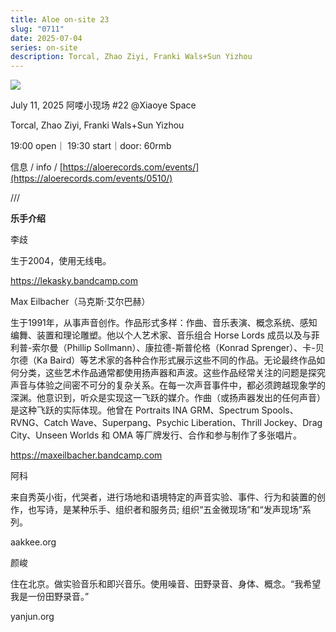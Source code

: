```yaml
---
title: Aloe on-site 23
slug: "0711"
date: 2025-07-04
series: on-site
description: Torcal, Zhao Ziyi, Franki Wals+Sun Yizhou
---
```

![](/images/uploads/on-site-22.png)

July 11, 2025 阿喽小现场 #22 @Xiaoye Space

Torcal, Zhao Ziyi, Franki Wals+Sun Yizhou

19:00 open｜ 19:30 start｜door: 60rmb

信息 / info / [https://aloerecords.com/events/](https://aloerecords.com/events/0510/)

///

**乐手介绍**

李歧

生于2004，使用无线电。

https://lekasky.bandcamp.com



Max Eilbacher（马克斯·艾尔巴赫）

生于1991年，从事声音创作。作品形式多样：作曲、音乐表演、概念系统、感知编舞、装置和理论雕塑。他以个人艺术家、音乐组合 Horse Lords 成员以及与菲利普-索尔曼（Phillip Sollmann）、康拉德-斯普伦格（Konrad Sprenger）、卡-贝尔德（Ka Baird）等艺术家的各种合作形式展示这些不同的作品。无论最终作品如何分类，这些艺术作品通常都使用扬声器和声波。这些作品经常关注的问题是探究声音与体验之间密不可分的复杂关系。在每一次声音事件中，都必须跨越现象学的深渊。他意识到，听众是实现这一飞跃的媒介。作曲（或扬声器发出的任何声音）是这种飞跃的实际体现。他曾在 Portraits INA GRM、Spectrum Spools、RVNG、Catch Wave、Superpang、Psychic Liberation、Thrill Jockey、Drag City、Unseen Worlds 和 OMA 等厂牌发行、合作和参与制作了多张唱片。

https://maxeilbacher.bandcamp.com



阿科

来自秀英小街，代哭者，进行场地和语境特定的声音实验、事件、行为和装置的创作，也写诗，是某种乐手、组织者和服务员; 组织“五金微现场”和“发声现场”系列。

aakkee.org



颜峻

住在北京。做实验音乐和即兴音乐。使用噪音、田野录音、身体、概念。“我希望我是一份田野录音。”

yanjun.org
